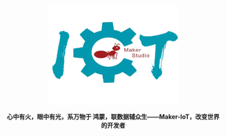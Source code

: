 <p align="center"><a href="https://1panel.cn"><img src="./img/水晶标.png" alt="1Panel" width="300" /></a></p>

<p align="center">
  <b>心中有火，眼中有光，系万物于 鸿蒙，联数据辅众生——Maker-IoT，改变世界的开发者</b>
</p>

